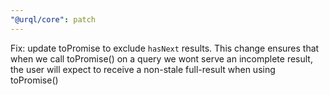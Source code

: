 ```yaml
---
"@urql/core": patch
---
```


Fix: update toPromise to exclude `hasNext` results. This change ensures that
when we call toPromise() on a query we wont serve an incomplete result, the
user will expect to receive a non-stale full-result when using toPromise()
